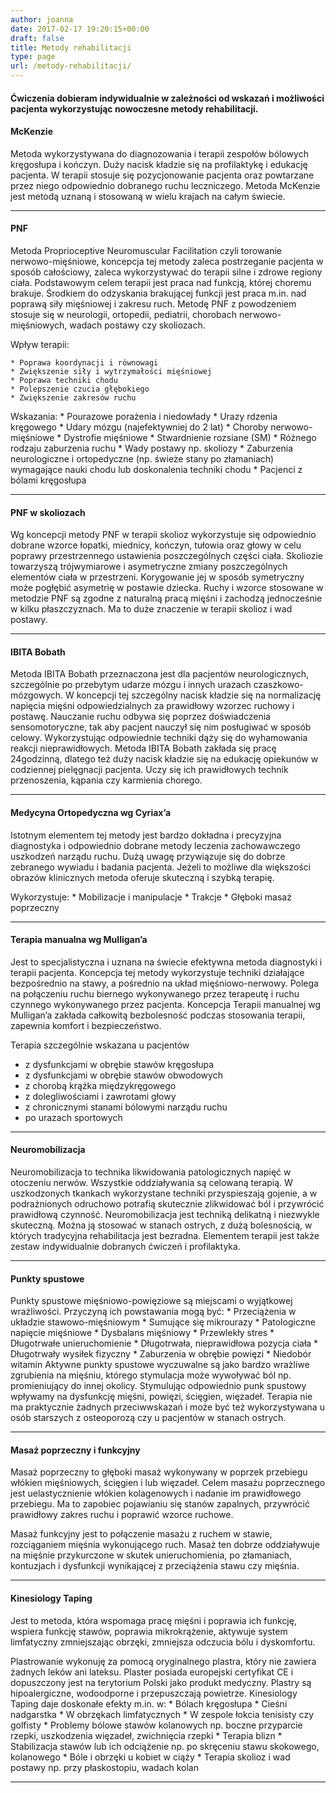 ```yaml
---
author: joanna
date: 2017-02-17 19:20:15+00:00
draft: false
title: Metody rehabilitacji
type: page
url: /metody-rehabilitacji/
---
```


#### Ćwiczenia dobieram indywidualnie w zależności od wskazań i możliwości pacjenta wykorzystując nowoczesne metody rehabilitacji.






#### McKenzie


Metoda wykorzystywana do diagnozowania i terapii zespołów bólowych kręgosłupa i kończyn. Duży nacisk kładzie się na profilaktykę i edukację pacjenta. W terapii stosuje się pozycjonowanie pacjenta oraz powtarzane przez niego odpowiednio dobranego ruchu leczniczego. Metoda McKenzie jest metodą uznaną i stosowaną w wielu krajach na całym świecie.



* * *






#### PNF


Metoda Proprioceptive Neuromuscular Facilitation czyli torowanie nerwowo-mięśniowe, koncepcja tej metody zaleca postrzeganie pacjenta w sposób całościowy, zaleca wykorzystywać do terapii silne i zdrowe regiony ciała. Podstawowym celem terapii jest praca nad funkcją, której choremu brakuje. Środkiem do odzyskania brakującej funkcji jest praca m.in. nad poprawą siły mięśniowej i zakresu ruch.
Metodę PNF z powodzeniem stosuje się w neurologii, ortopedii, pediatrii, chorobach nerwowo-mięśniowych, wadach postawy czy skoliozach.

Wpływ terapii:

 	* Poprawa koordynacji i równowagi
 	* Zwiększenie siły i wytrzymałości mięśniowej
 	* Poprawa techniki chodu
 	* Polepszenie czucia głębokiego
 	* Zwiększenie zakresów ruchu

Wskazania:
 	* Pourazowe porażenia i niedowłady
 	* Urazy rdzenia kręgowego
 	* Udary mózgu (najefektywniej do 2 lat)
 	* Choroby nerwowo-mięśniowe
 	* Dystrofie mięśniowe
 	* Stwardnienie rozsiane (SM)
 	* Różnego rodzaju zaburzenia ruchu
 	* Wady postawy np. skoliozy
 	* Zaburzenia neurologiczne i ortopedyczne (np. świeże stany po złamaniach) wymagające nauki chodu lub doskonalenia techniki chodu
 	* Pacjenci z bólami kręgosłupa



* * *






#### PNF w skoliozach


Wg koncepcji metody PNF w terapii skolioz wykorzystuje się odpowiednio dobrane wzorce łopatki, miednicy, kończyn, tułowia oraz głowy w celu poprawy przestrzennego ustawienia poszczególnych części ciała. Skoliozie towarzyszą trójwymiarowe i asymetryczne zmiany poszczególnych elementów ciała w przestrzeni. Korygowanie jej w sposób symetryczny może pogłębić asymetrię w postawie dziecka. Ruchy i wzorce stosowane w metodzie PNF są zgodne z naturalną pracą mięśni i zachodzą jednocześnie w kilku płaszczyznach. Ma to duże znaczenie w terapii skolioz i wad postawy.



* * *






#### IBITA Bobath


Metoda IBITA Bobath przeznaczona jest dla pacjentów neurologicznych, szczególnie po przebytym udarze mózgu i innych urazach czaszkowo- mózgowych. W koncepcji tej szczególny nacisk kładzie się na normalizację napięcia mięśni odpowiedzialnych za prawidłowy wzorzec ruchowy i postawę. Nauczanie ruchu odbywa się poprzez doświadczenia sensomotoryczne, tak aby pacjent nauczył się nim posługiwać w sposób celowy. Wykorzystując odpowiednie techniki dąży się do wyhamowania reakcji nieprawidłowych.
Metoda IBITA Bobath zakłada się pracę 24godzinną, dlatego też duży nacisk kładzie się na edukację opiekunów w codziennej pielęgnacji pacjenta. Uczy się ich prawidłowych technik przenoszenia, kąpania czy karmienia chorego.




* * *






#### Medycyna Ortopedyczna wg Cyriax’a


Istotnym elementem tej metody jest bardzo dokładna i precyzyjna diagnostyka i odpowiednio dobrane metody leczenia zachowawczego uszkodzeń narządu ruchu. Dużą uwagę przywiązuje się do dobrze zebranego wywiadu i badania pacjenta. Jeżeli to możliwe dla większości obrazów klinicznych metoda oferuje skuteczną i szybką terapię. 

Wykorzystuje:
 	* Mobilizacje i manipulacje
 	* Trakcje
 	* Głęboki masaż poprzeczny



* * *






#### Terapia manualna wg Mulligan’a


Jest to specjalistyczna i uznana na świecie efektywna metoda diagnostyki i terapii pacjenta. Koncepcja tej metody wykorzystuje techniki działające bezpośrednio na stawy, a pośrednio na układ mięśniowo-nerwowy. Polega na połączeniu ruchu biernego wykonywanego przez terapeutę i ruchu czynnego wykonywanego przez pacjenta.
Koncepcja Terapii manualnej wg Mulligan’a zakłada całkowitą bezbolesność podczas stosowania terapii, zapewnia komfort i bezpieczeństwo.

Terapia szczególnie wskazana u pacjentów
* z dysfunkcjami w obrębie stawów kręgosłupa
* z dysfunkcjami w obrębie stawów obwodowych
* z chorobą krążka międzykręgowego
* z dolegliwościami i zawrotami głowy
* z chronicznymi stanami bólowymi narządu ruchu
* po urazach sportowych




* * *






#### Neuromobilizacja


Neuromobilizacja to technika likwidowania patologicznych napięć w otoczeniu nerwów. Wszystkie oddziaływania są celowaną terapią. W uszkodzonych tkankach wykorzystane techniki przyspieszają gojenie, a w podrażnionych odruchowo potrafią skutecznie zlikwidować ból i przywrócić prawidłową czynność.
Neuromobilizacja jest techniką delikatną i niezwykle skuteczną. Można ją stosować w stanach ostrych, z dużą bolesnością, w których tradycyjna rehabilitacja jest bezradna. Elementem terapii jest także zestaw indywidualnie dobranych ćwiczeń i profilaktyka.



* * *






#### Punkty spustowe


Punkty spustowe mięśniowo-powięziowe są miejscami o wyjątkowej wrażliwości. Przyczyną ich powstawania mogą być:
 	* Przeciążenia w układzie stawowo-mięśniowym
 	* Sumujące się mikrourazy
 	* Patologiczne napięcie mięśniowe
 	* Dysbalans mięśniowy
 	* Przewlekły stres
 	* Długotrwałe unieruchomienie
 	* Długotrwała, nieprawidłowa pozycja ciała
 	* Długotrwały wysiłek fizyczny
 	* Zaburzenia w obrębie powięzi
 	* Niedobór witamin
Aktywne punkty spustowe wyczuwalne są jako bardzo wrażliwe zgrubienia na mięśniu, którego stymulacja może wywoływać ból np. promieniujący do innej okolicy. Stymulując odpowiednio punk spustowy wpływamy na dysfunkcję mięśni, powięzi, ścięgien, więzadeł. Terapia nie ma praktycznie żadnych przeciwwskazań i może być też wykorzystywana u osób starszych z osteoporozą czy u pacjentów w stanach ostrych.



* * *






#### Masaż poprzeczny i funkcyjny


Masaż poprzeczny to głęboki masaż wykonywany w poprzek przebiegu włókien mięśniowych, ścięgien i lub więzadeł. Celem masażu poprzecznego jest uelastycznienie włókien kolagenowych i nadanie im prawidłowego przebiegu. Ma to zapobiec pojawianiu się stanów zapalnych, przywrócić prawidłowy zakres ruchu i poprawić wzorce ruchowe.

Masaż funkcyjny jest to połączenie masażu z ruchem w stawie, rozciąganiem mięśnia wykonującego ruch. Masaż ten dobrze oddziaływuje na mięśnie przykurczone w skutek unieruchomienia, po złamaniach, kontuzjach i dysfunkcji wynikającej z przeciążenia stawu czy mięśnia.



* * *






#### Kinesiology Taping


Jest to metoda, która wspomaga pracę mięśni i poprawia ich funkcję, wspiera funkcję stawów, poprawia mikrokrążenie, aktywuje system limfatyczny zmniejszając obrzęki, zmniejsza odczucia bólu i dyskomfortu.

Plastrowanie wykonuję za pomocą oryginalnego plastra, który nie zawiera żadnych leków ani lateksu. Plaster posiada europejski certyfikat CE i dopuszczony jest na terytorium Polski jako produkt medyczny. Plastry są hipoalergiczne, wodoodporne i przepuszczają powietrze.
Kinesiology Taping daje doskonałe efekty m.in. w:
 	* Bólach kręgosłupa
 	* Cieśni nadgarstka
 	* W obrzękach limfatycznych
 	* W zespole łokcia tenisisty czy golfisty
 	* Problemy bólowe stawów kolanowych np. boczne przyparcie rzepki, uszkodzenia więzadeł, zwichnięcia rzepki
 	* Terapia blizn
 	* Stabilizacja stawów lub ich odciążenie np. po skręceniu stawu skokowego, kolanowego
 	* Bóle i obrzęki u kobiet w ciąży
 	* Terapia skolioz i wad postawy np. przy płaskostopiu, wadach kolan



* * *





